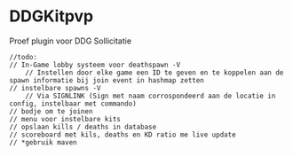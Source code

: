 # DDGKitpvp
Proef plugin voor DDG Sollicitatie


	//todo:
	// In-Game lobby systeem voor deathspawn -V
		// Instellen door elke game een ID te geven en te koppelen aan de spawn informatie bij join event in hashmap zetten
	// instelbare spawns -V
		// Via SIGNLINK (Sign met naam corrospondeerd aan de locatie in config, instelbaar met commando)
	// bodje om te joinen
	// menu voor instelbare kits
	// opslaan kills / deaths in database
	// scoreboard met kils, deaths en KD ratio me live update
	// *gebruik maven
